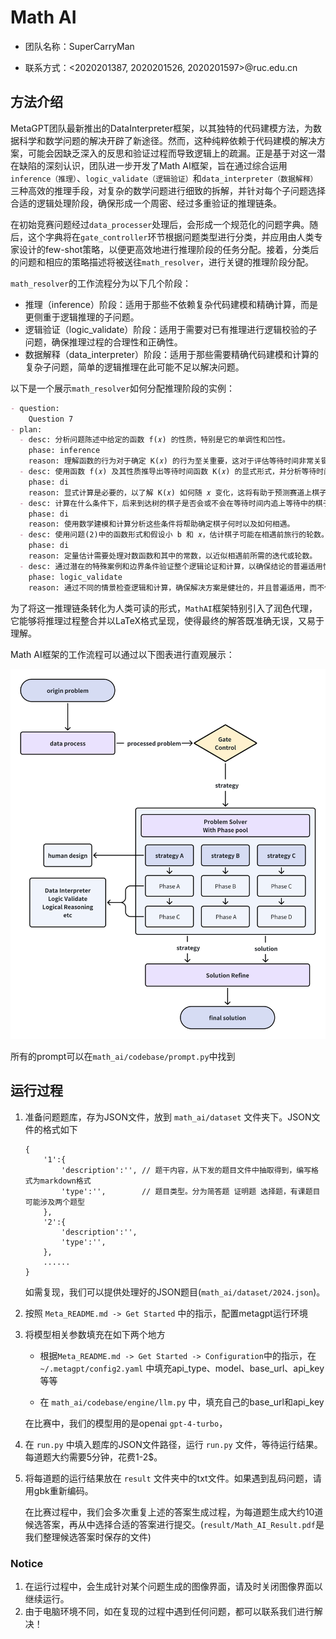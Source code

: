 # Math AI
- 团队名称：SuperCarryMan

- 联系方式：<2020201387, 2020201526, 2020201597>@ruc.edu.cn

## 方法介绍

MetaGPT团队最新推出的DataInterpreter框架，以其独特的代码建模方法，为数据科学和数学问题的解决开辟了新途径。然而，这种纯粹依赖于代码建模的解决方案，可能会因缺乏深入的反思和验证过程而导致逻辑上的疏漏。正是基于对这一潜在缺陷的深刻认识，团队进一步开发了Math AI框架，旨在通过综合运用`inference（推理）`、`logic_validate（逻辑验证）`和`data_interpreter（数据解释）`三种高效的推理手段，对复杂的数学问题进行细致的拆解，并针对每个子问题选择合适的逻辑处理阶段，确保形成一个周密、经过多重验证的推理链条。

在初始竞赛问题经过`data_processer`处理后，会形成一个规范化的问题字典。随后，这个字典将在`gate_controller`环节根据问题类型进行分类，并应用由人类专家设计的few-shot策略，以便更高效地进行推理阶段的任务分配。接着，分类后的问题和相应的策略描述将被送往`math_resolver`，进行关键的推理阶段分配。

`math_resolver`的工作流程分为以下几个阶段：

- 推理（inference）阶段：适用于那些不依赖复杂代码建模和精确计算，而是更侧重于逻辑推理的子问题。
- 逻辑验证（logic_validate）阶段：适用于需要对已有推理进行逻辑校验的子问题，确保推理过程的合理性和正确性。
- 数据解释（data_interpreter）阶段：适用于那些需要精确代码建模和计算的复杂子问题，简单的逻辑推理在此可能不足以解决问题。

以下是一个展示`math_resolver`如何分配推理阶段的实例：

``````markdown
- question:
	Question 7
- plan:
  - desc: 分析问题陈述中给定的函数 f(𝑥) 的性质，特别是它的单调性和凹性。
    phase: inference
    reason: 理解函数的行为对于确定 K(𝑥) 的行为至关重要，这对于评估等待时间非常关键。
  - desc: 使用函数 f(𝑥) 及其性质推导出等待时间函数 K(𝑥) 的显式形式，并分析等待时间如何随 𝑥 变化。
    phase: di
    reason: 显式计算是必要的，以了解 K(𝑥) 如何随 𝑥 变化，这将有助于预测赛道上棋子的移动。
  - desc: 计算在什么条件下，后来到达树的棋子是否会或不会在等待时间内追上等待中的棋子。
    phase: di
    reason: 使用数学建模和计算分析这些条件将帮助确定棋子何时以及如何相遇。
  - desc: 使用问题(2)中的函数形式和假设小 b 和 𝑥，估计棋子可能在相遇前旅行的轮数。
    phase: di
    reason: 定量估计需要处理对数函数和其中的常数，以近似相遇前所需的迭代或轮数。
  - desc: 通过潜在的特殊案例和边界条件验证整个逻辑论证和计算，以确保结论的普遍适用性。
    phase: logic_validate
    reason: 通过不同的情景检查逻辑和计算，确保解决方案是健壮的，并且普遍适用，而不仅仅是在特定条件下。
``````

为了将这一推理链条转化为人类可读的形式，`MathAI`框架特别引入了润色代理，它能够将推理过程整合并以LaTeX格式呈现，使得最终的解答既准确无误，又易于理解。

Math AI框架的工作流程可以通过以下图表进行直观展示：

![img.png](result/mathai.jpg)

所有的prompt可以在`math_ai/codebase/prompt.py`中找到
## 运行过程

1. 准备问题题库，存为JSON文件，放到 `math_ai/dataset` 文件夹下。JSON文件的格式如下

   ~~~
   {
       '1':{
           'description':'', // 题干内容，从下发的题目文件中抽取得到，编写格式为markdown格式
           'type':'',        // 题目类型。分为简答题 证明题 选择题，有课题目可能涉及两个题型
       },
       '2':{
           'description':'', 
           'type':'',        
       },
       ......
   }
   ~~~

   ​		    如需复现，我们可以提供处理好的JSON题目(`math_ai/dataset/2024.json`)。

2. 按照 `Meta_README.md -> Get Started` 中的指示，配置metagpt运行环境

3. 将模型相关参数填充在如下两个地方

   - 根据`Meta_README.md -> Get Started -> Configuration`中的指示，在`~/.metagpt/config2.yaml` 中填充api_type、model、base_url、api_key等等

   - 在 `math_ai/codebase/engine/llm.py` 中，填充自己的base_url和api_key

   在比赛中，我们的模型用的是openai `gpt-4-turbo`，

4. 在 `run.py` 中填入题库的JSON文件路径，运行 `run.py` 文件，等待运行结果。每道题大约需要5分钟，花费1-2$。

5. 将每道题的运行结果放在 `result` 文件夹中的txt文件。如果遇到乱码问题，请用gbk重新编码。

   在比赛过程中，我们会多次重复上述的答案生成过程，为每道题生成大约10道候选答案，再从中选择合适的答案进行提交。(`result/Math_AI_Result.pdf`是我们整理候选答案时保存的文件)

### Notice

1. 在运行过程中，会生成针对某个问题生成的图像界面，请及时关闭图像界面以继续运行。
2. 由于电脑环境不同，如在复现的过程中遇到任何问题，都可以联系我们进行解决！

